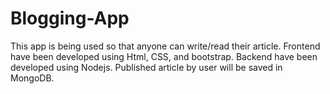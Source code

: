 # Blogging-App
This app is being used so that anyone can write/read their article. 
Frontend have been developed using Html, CSS, and bootstrap. 
Backend have been developed using Nodejs. 
Published article by user will be saved in MongoDB.
